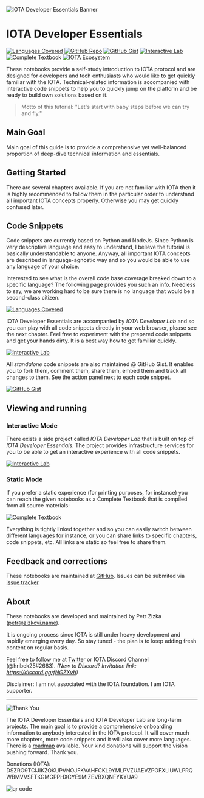 ![IOTA Developer Essentials Banner](https://raw.githubusercontent.com/Hribek25/IOTA101/master/Graphics/IOTA-Developer-Essentials.png)
# IOTA Developer Essentials
[![Languages Covered](https://img.shields.io/badge/Coverage-Python%20%7C%20NodeJS-brightgreen.svg "Languages covered")](https://hribek25.github.io/IOTA101/devlab.html#Language-Coverage)
[![GitHub Repo](https://img.shields.io/badge/GitHub-Repo-green.svg "Home of the tutorial")](https://github.com/Hribek25/IOTA101)
[![GitHub Gist](https://img.shields.io/badge/Gist-Integrated-orange.svg "View @ Gist")](https://gist.github.com/search?utf8=%E2%9C%93&q=IOTA101)
[![Interactive Lab](https://img.shields.io/badge/Interactive-Lab-blue.svg "Interactive experience with code snippets")](https://hribek25.github.io/IOTA101/devlab.html)
[![Complete Textbook](https://img.shields.io/badge/Complete-Textbook-yellow.svg "All chapters combined on a single page for all languages")](https://hribek25.github.io/IOTA101/)
[![IOTA Ecosystem](https://img.shields.io/badge/iota-ecosystem-yellowgreen.svg "IOTA Ecosystem")](https://ecosystem.iota.org/tutorials/iota-developer-essentials)

These notebooks provide a self-study introduction to IOTA protocol and are designed for developers and tech enthusiasts who would like to get quickly familiar with the IOTA. Technical-related information is accompanied with interactive code snippets to help you to quickly jump on the platform and be ready to build own solutions based on it.

> Motto of this tutorial: "Let's start with baby steps before we can try and fly."

## Main Goal
Main goal of this guide is to provide a comprehensive yet well-balanced proportion of deep-dive technical information and essentials.

## Getting Started
There are several chapters available. If you are not familiar with IOTA then it is highly recommended to follow them in the particular order to understand all important IOTA concepts properly. Otherwise you may get quickly confused later.

## Code Snippets
Code snippets are currently based on Python and NodeJs. Since Python is very descriptive language and easy to understand, I believe the tutorial is basically understandable to anyone. Anyway, all important IOTA concepts are described in language-agnostic way and so you would be able to use any language of your choice.

Interested to see what is the overall code base coverage breaked down to a specific language? The following page provides you such an info. Needless to say, we are working hard to be sure there is no language that would be a second-class citizen.

[![Languages Covered](https://img.shields.io/badge/Coverage-Python%20%7C%20NodeJS-brightgreen.svg "Languages covered")](https://hribek25.github.io/IOTA101/devlab.html#Language-Coverage)

IOTA Developer Essentials are accompanied by *IOTA Developer Lab* and so you can play with all code snippets directly in your web browser, please see the next chapter. Feel free to experiment with the prepared code snippets and get your hands dirty. It is a best way how to get familiar quickly.

[![Interactive Lab](https://img.shields.io/badge/Interactive-Lab-blue.svg "Interactive experience with code snippets")](https://hribek25.github.io/IOTA101/devlab.html)

All *standalone* code snippets are also maintained @ GitHub Gist. It enables you to fork them, comment them, share them, embed them and track all changes to them. See the action panel next to each code snippet.

[![GitHub Gist](https://img.shields.io/badge/Gist-Integrated-orange.svg "View @ Gist")](https://gist.github.com/search?utf8=%E2%9C%93&q=IOTA101)

## Viewing and running
### Interactive Mode
There exists a side project called *IOTA Developer Lab* that is built on top of *IOTA Developer Essentials*. The project provides infrastructure services for you to be able to get an interactive experience with all code snippets.

[![Interactive Lab](https://img.shields.io/badge/Interactive-Lab-blue.svg "Interactive experience with the tutorial")](https://hribek25.github.io/IOTA101/devlab.html)

### Static Mode
If you prefer a static experience (for printing purposes, for instance) you can reach the given notebooks as a Complete Textbook that is compiled from all source materials:

[![Complete Textbook](https://img.shields.io/badge/Complete-Textbook-yellow.svg)](https://hribek25.github.io/IOTA101/)

Everything is tightly linked together and so you can easily switch between different languages for instance, or you can share links to specific chapters, code snippets, etc. All links are static so feel free to share them.


## Feedback and corrections
These notebooks are maintained at [GitHub](https://github.com/Hribek25/IOTA101).
Issues can be submited via [issue tracker](https://github.com/Hribek25/IOTA101/issues).

## About
These notebooks are developed and maintained by Petr Zizka (petr@zizkovi.name).

It is ongoing process since IOTA is still under heavy development and rapidly emerging every day. So stay tuned - the plan is to keep adding fresh content on regular basis.

Feel free to follow me at [Twitter](https://twitter.com/petrzizka) or IOTA Discord Channel (@hribek25#2683).
*(New to Discord? Invitation link: https://discord.gg/fNGZXvh)*

Disclaimer: I am not associated with the IOTA foundation. I am IOTA supporter.

----
![Thank You](https://img.shields.io/badge/thank-you-lightgrey.svg "Your support is deeply appreciated")

The IOTA Developer Essentials and IOTA Developer Lab are long-term projects. The main goal is to provide a comprehensive onboarding information to anybody interested in the IOTA protocol. It will cover much more chapters, more code snippets and it will also cover more languages. There is a [roadmap](https://github.com/Hribek25/IOTA101/projects/1) available. Your kind donations will support the vision pushing forward. Thank you.

Donations (IOTA):
DSZRO9TCIJIKZOKUPVNOJFKVAHFCKL9YMLPVZUAEVZPOFXLIUWLPRQWBMVVSFTKGMGPPHXCYE9MIZEVBXQNFYKYUA9

![qr code](http://api.qrserver.com/v1/create-qr-code/?color=000000&bgcolor=FFFFFF&data=DSZRO9TCIJIKZOKUPVNOJFKVAHFCKL9YMLPVZUAEVZPOFXLIUWLPRQWBMVVSFTKGMGPPHXCYE9MIZEVBXQNFYKYUA9&qzone=1&margin=0&size=120x120&ecc=L "donation address in QR code")
